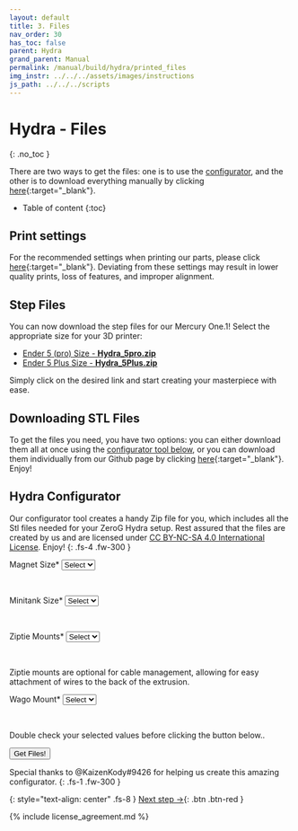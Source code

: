 ```yaml
---
layout: default
title: 3. Files
nav_order: 30
has_toc: false
parent: Hydra
grand_parent: Manual
permalink: /manual/build/hydra/printed_files
img_instr: ../../../assets/images/instructions
js_path: ../../../scripts
---
```

# Hydra - Files
{: .no_toc }

There are two ways to get the files: one is to use the [configurator](#-hydra-configurator), and the other is to download everything manually by clicking [here](https://github.com/ZeroGDesign/docs/tree/gh-pages/docs/assets/stl/hydra){:target="_blank"}.

* Table of content
{:toc}

## Print settings

For the recommended settings when printing our parts, please click [here](/standard/print/settings){:target="_blank"}. Deviating from these settings may result in lower quality prints, loss of features, and improper alignment.

## Step Files

You can now download the step files for our Mercury One.1! Select the appropriate size for your 3D printer:

* <a href="../../../assets/stl/hydra/Hydra_5pro.zip" download >Ender 5 (pro) Size - <b>Hydra_5pro.zip</b></a>
* <a href="../../../assets/stl/hydra/Hydra_5Plus.zip" download >Ender 5 Plus Size - <b>Hydra_5Plus.zip</b></a>

Simply click on the desired link and start creating your masterpiece with ease.

## Downloading STL Files

To get the files you need, you have two options: you can either download them all at once using the [configurator tool below](#-hydra-configurator), or you can download them individually from our Github page by clicking [here](https://github.com/ZeroGDesign/docs/tree/gh-pages/docs/assets/stl/hydra){:target="_blank"}. Enjoy!

<!-- Configurator Hydra -->

## Hydra Configurator

Our configurator tool creates a handy Zip file for you, which includes all the Stl files needed for your ZeroG Hydra setup. Rest assured that the files are created by us and are licensed under [CC BY-NC-SA 4.0 International License](http://creativecommons.org/licenses/by-nc-sa/4.0/). Enjoy!
{: .fs-4 .fw-300 }

<script src="{{page.js_path}}/file-saver.js" type="module"></script>
<script src="{{page.js_path}}/configurator_hydra.js"></script>
<script src="{{page.js_path}}/jszip.min.js" type="module"></script>
<div class="code-example" markdown="1">

<form action="post">

Magnet Size*
<select class="list_dark" name="magnet" id="magnet">
    <option value="option0">Select</option>

</select><br/>

Minitank Size*
<select class="list_dark" name="carriage" id="carriage">
    <option value="option0">Select</option>

</select><br/>

Ziptie Mounts*
<select class="list_dark" name="ziptie" id="ziptie">
    <option value="option0">Select</option>

</select><br/>
<p class="fs-2 fw-300">Ziptie mounts are optional for cable management, allowing for easy attachment of wires to the back of the extrusion.</p>

Wago Mount*
<select class="list_dark" name="wago" id="wago">
    <option value="option0">Select</option>

</select><br/>

<p class="fs-3 fw-300">Double check your selected values before clicking the button below..</p>

<button class="btn" onclick="zipAndDownload(getDocumentList('Hydra'), '../../../assets/stl/hydra/', 'Hydra');" type="submit"><i class="bi bi-cloud-arrow-down"></i> Get Files!</button>

<div class="status_text" id="progressStats"></div>

</form>

<script>
    window.addEventListener('load', function(event) {
        loadDataSet();
    });
</script>

</div>

<i class="bi bi-chat-square-text"></i> Special thanks to @KaizenKody#9426 for helping us create this amazing configurator.
{: .fs-1 .fw-300 }

<!-- End configurator EVA 2.4 -->

{: style="text-align: center" .fs-8 }
[Next step &rarr;](/manual/build/hydra/heated_bed_drawing){: .btn .btn-red }

{% include license_agreement.md %}

